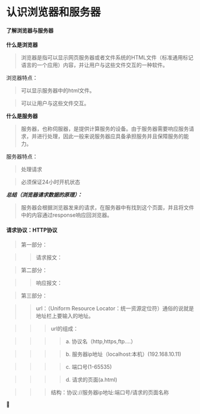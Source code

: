 
认识浏览器和服务器
================

#### 了解浏览器与服务器 ####

**什么是浏览器**

>浏览器是指可以显示网页服务器或者文件系统的HTML文件（标准通用标记语言的一个应用）内容，并让用户与这些文件交互的一种软件。

浏览器特点：

>可以显示服务器中的html文件。

>可以让用户与这些文件交互。

**什么是服务器**

>服务器，也称伺服器，是提供计算服务的设备。由于服务器需要响应服务请求，并进行处理，因此一般来说服务器应具备承担服务并且保障服务的能力。

服务器特点：

>处理请求

>必须保证24小时开机状态

***总结（浏览器请求数据的原理）：***

>服务器会根据浏览器发来的请求，在服务器中有找到这个页面，并且将文件中的内容通过response响应回浏览器。


#### 请求协议：HTTP协议 ####

>第一部分：

>>请求报文：

>第二部分：

>>响应报文：

>第三部分：

>>url：（Uniform Resource Locator：统一资源定位符）通俗的说就是 地址栏上要输入的地址。

>>>url的组成：

>>>>a. 协议名（http,https,ftp....）

>>>>b. 服务器ip地址（localhost:本机）(192.168.10.11)

>>>>c. 端口号(1-65535)

>>>>d. 请求的页面(a.html)

>>>结构：协议://服务器ip地址:端口号/请求的页面名称

 

